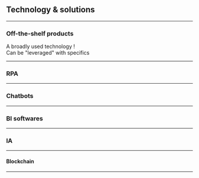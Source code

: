 ## Technology & solutions

----

### Off-the-shelf products 
A broadly used technology !   
Can be "leveraged" with specifics

----

### RPA

----

### Chatbots

----

### BI softwares

----

### IA

----

#### Blockchain

---

